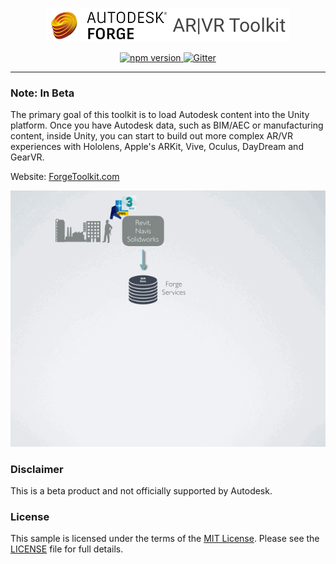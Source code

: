 <p align="center">
  <img src="docs/logo_forge.png" alt="Forge ARVR-Toolkit" />
</p>

<p align="center">
<a href="https://www.npmjs.com/package/view-and-data"><img src="https://badge.fury.io/js/boardgame.io.svg" alt="npm version" />
<a href="https://gitter.im/ARVRToolkit/Lobby"><img src="https://badges.gitter.im/boardgame-io.svg" alt="Gitter" /></a>
</p>

---
### Note: In Beta

The primary goal of this toolkit is to load Autodesk content into the Unity platform.  Once you have Autodesk data, such as BIM/AEC or manufacturing content, inside Unity, you can start to build out more complex AR/VR experiences with Hololens, Apple's ARKit, Vive, Oculus, DayDream and GearVR.

Website: [ForgeToolkit.com](http://forgetoolkit.com)

![ForgeToolkit Overview](docs/artoolkit.gif)


### Disclaimer

This is a beta product and not officially supported by Autodesk.


### License

This sample is licensed under the terms of the [MIT License](http://opensource.org/licenses/MIT). 
Please see the [LICENSE](LICENSE) file for full details.
